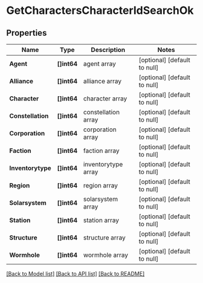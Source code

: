 # GetCharactersCharacterIdSearchOk

## Properties
Name | Type | Description | Notes
------------ | ------------- | ------------- | -------------
**Agent** | **[]int64** | agent array | [optional] [default to null]
**Alliance** | **[]int64** | alliance array | [optional] [default to null]
**Character** | **[]int64** | character array | [optional] [default to null]
**Constellation** | **[]int64** | constellation array | [optional] [default to null]
**Corporation** | **[]int64** | corporation array | [optional] [default to null]
**Faction** | **[]int64** | faction array | [optional] [default to null]
**Inventorytype** | **[]int64** | inventorytype array | [optional] [default to null]
**Region** | **[]int64** | region array | [optional] [default to null]
**Solarsystem** | **[]int64** | solarsystem array | [optional] [default to null]
**Station** | **[]int64** | station array | [optional] [default to null]
**Structure** | **[]int64** | structure array | [optional] [default to null]
**Wormhole** | **[]int64** | wormhole array | [optional] [default to null]

[[Back to Model list]](../README.md#documentation-for-models) [[Back to API list]](../README.md#documentation-for-api-endpoints) [[Back to README]](../README.md)


